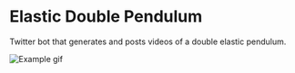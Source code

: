 # Elastic Double Pendulum

Twitter bot that generates and posts videos of a double elastic pendulum.

![Example gif](https://github.com/tyler-a-cox/elastic-pendulum/raw/master/assets/resized_example.gif)
